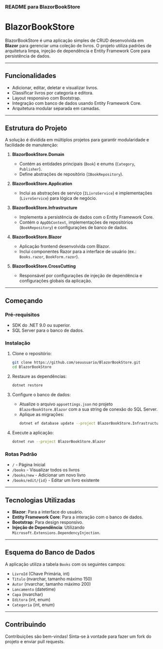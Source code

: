 ### README para BlazorBookStore

# BlazorBookStore

BlazorBookStore é uma aplicação simples de CRUD desenvolvida em **Blazor** para gerenciar uma coleção de livros. O projeto utiliza padrões de arquitetura limpa, injeção de dependência e Entity Framework Core para persistência de dados.

---

## Funcionalidades
- Adicionar, editar, deletar e visualizar livros.
- Classificar livros por categoria e editora.
- Layout responsivo com Bootstrap.
- Integração com banco de dados usando Entity Framework Core.
- Arquitetura modular separada em camadas.

---

## Estrutura do Projeto
A solução é dividida em múltiplos projetos para garantir modularidade e facilidade de manutenção:

1. **BlazorBookStore.Domain**
   - Contém as entidades principais (`Book`) e enums (`Category`, `Publisher`).
   - Define abstrações de repositório (`IBookRepository`).

2. **BlazorBookStore.Application**
   - Inclui as abstrações de serviço (`ILivroService`) e implementações (`LivroService`) para lógica de negócio.

3. **BlazorBookStore.Infrastructure**
   - Implementa a persistência de dados com o Entity Framework Core.
   - Contém o `AppDbContext`, implementações de repositórios (`BookRepository`) e configurações de banco de dados.

4. **BlazorBookStore.Blazor**
   - Aplicação frontend desenvolvida com Blazor.
   - Inclui componentes Razor para a interface de usuário (ex.: `Books.razor`, `BookForm.razor`).

5. **BlazorBookStore.CrossCutting**
   - Responsável por configurações de injeção de dependência e configurações globais da aplicação.

---

## Começando

### Pré-requisitos
- SDK do .NET 9.0 ou superior.
- SQL Server para o banco de dados.

### Instalação
1. Clone o repositório:
   ```bash
   git clone https://github.com/seuusuario/BlazorBookStore.git
   cd BlazorBookStore
   ```

2. Restaure as dependências:
   ```bash
   dotnet restore
   ```

3. Configure o banco de dados:
   - Atualize o arquivo `appsettings.json` no projeto `BlazorBookStore.Blazor` com a sua string de conexão do SQL Server.
   - Aplique as migrações:
     ```bash
     dotnet ef database update --project BlazorBookStore.Infrastructure
     ```

4. Execute a aplicação:
   ```bash
   dotnet run --project BlazorBookStore.Blazor
   ```

### Rotas Padrão
- `/` - Página Inicial
- `/books` - Visualizar todos os livros
- `/books/new` - Adicionar um novo livro
- `/books/edit/{id}` - Editar um livro existente

---

## Tecnologias Utilizadas
- **Blazor**: Para a interface do usuário.
- **Entity Framework Core**: Para a interação com o banco de dados.
- **Bootstrap**: Para design responsivo.
- **Injeção de Dependência**: Utilizando `Microsoft.Extensions.DependencyInjection`.

---

## Esquema do Banco de Dados
A aplicação utiliza a tabela `Books` com os seguintes campos:
- `LivroId` (Chave Primária, int)
- `Titulo` (nvarchar, tamanho máximo 150)
- `Autor` (nvarchar, tamanho máximo 200)
- `Lancamento` (datetime)
- `Capa` (nvarchar)
- `Editora` (int, enum)
- `Categoria` (int, enum)

---

## Contribuindo
Contribuições são bem-vindas! Sinta-se à vontade para fazer um fork do projeto e enviar pull requests.
